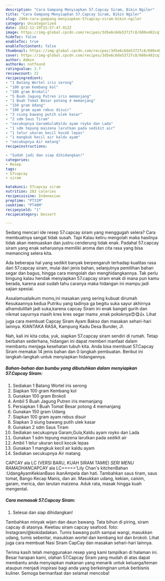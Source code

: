 ```yaml
---
description: "Cara Gampang Menyiapkan 57.Capcay Siram, Bikin Ngiler"
title: "Cara Gampang Menyiapkan 57.Capcay Siram, Bikin Ngiler"
slug: 2404-cara-gampang-menyiapkan-57capcay-siram-bikin-ngiler
category: Uncategorized
date: 2022-12-29T15:57:47.912Z
image: https://img-global.cpcdn.com/recipes/3d5e6c6de5372fc8/680x482cq70/57capcay-siram-foto-resep-utama.jpg
hideToc: false
enableToc: true
enableTocContent: false
thumbnail: https://img-global.cpcdn.com/recipes/3d5e6c6de5372fc8/680x482cq70/57capcay-siram-foto-resep-utama.jpg
cover: https://img-global.cpcdn.com/recipes/3d5e6c6de5372fc8/680x482cq70/57capcay-siram-foto-resep-utama.jpg
author: Admin
authorAv: notfound
ratingvalue: 3.7
reviewcount: 22
recipeingredient:
- "1 Batang Wortel iris serong"
- "100 gram Kembang kol"
- "100 gram Brokoli"
- "5 Buah Jagung Putren iris memanjang"
- "1 Buah Tomat Besar potong 4 memanjang"
- "150 gram Udang"
- "100 gram ayam rebus disuir"
- "3 siung bawang putih ulek kasar"
- "2 sdm Saus Tiram"
- "secukupnya GaramGulaKaldu ayam royko dan Lada"
- "1 sdm tepung maizena larutkan pada sedikit air"
- "1 telur ukuran kecil kocok lepas"
- "1 mangkuk kecil air kaldu ayam"
- "secukupnya Air matang"
recipeinstructions:

- "Sudah jadi dan siap dihidangkan!"
categories:
- Resep
tags:
- 57capcay
- siram

katakunci: 57capcay siram 
nutrition: 283 calories
recipecuisine: Indonesian
preptime: "PT31M"
cooktime: "PT40M"
recipeyield: "1"
recipecategory: Dessert

---
```



Sedang mencari ide resep 57.capcay siram yang menggugah selera? Cara membuatnya sangat tidak susah. Tapi Kalau keliru mengolah maka hasilnya tidak akan memuaskan dan justru cenderung tidak enak. Padahal 57.capcay siram yang enak seharusnya memiliki aroma dan cita rasa yang bisa memancing selera kita.


Ada beberapa hal yang sedikit banyak berpengaruh terhadap kualitas rasa dari 57.capcay siram, mulai dari jenis bahan, selanjutnya pemilihan bahan segar dan bagus, hingga cara mengolah dan menghidangkannya. Tak perlu bingung kalau hendak menyiapkan 57.capcay siram enak di mana pun kamu berada, karena asal sudah tahu caranya maka hidangan ini mampu jadi sajian spesial.

Assalamualaikum moms,ini masakan yang sering kubuat dirumah Kesukaannya kedua Putriku yang tadinya ga begitu suka sayur akhirnya alhamdulillah jadi suka,karena capcay Siram ini enak banget gurih dan nikmat sayurnya masih kres kres segar mams ,enak pokoknya😍😋👍. Lihat juga cara membuat Capcay Siram Ayam Bakso dan masakan sehari-hari lainnya. KIANTAKA RASA, Kampung Kadu Desa Bunder, Jl.


Nah, kali ini kita coba, yuk, siapkan 57.capcay siram sendiri di rumah. Tetap berbahan sederhana, hidangan ini dapat memberi manfaat dalam membantu menjaga kesehatan tubuh kita. Anda bisa membuat 57.Capcay Siram memakai 14 jenis bahan dan 0 langkah pembuatan. Berikut ini langkah-langkah untuk menyiapkan hidangannya.

<!--inarticleads1-->

##### Bahan-bahan dan bumbu yang dibutuhkan dalam menyiapkan 57.Capcay Siram:

1. Sediakan 1 Batang Wortel iris serong
1. Siapkan 100 gram Kembang kol
1. Gunakan 100 gram Brokoli
1. Ambil 5 Buah Jagung Putren iris memanjang
1. Persiapkan 1 Buah Tomat Besar potong 4 memanjang
1. Gunakan 150 gram Udang
1. Siapkan 100 gram ayam rebus disuir
1. Siapkan 3 siung bawang putih ulek kasar
1. Gunakan 2 sdm Saus Tiram
1. Sediakan secukupnya Garam,Gula,Kaldu ayam royko dan Lada
1. Gunakan 1 sdm tepung maizena larutkan pada sedikit air
1. Ambil 1 telur ukuran kecil kocok lepas
1. Gunakan 1 mangkuk kecil air kaldu ayam
1. Sediakan secukupnya Air matang


CAPCAY ala LC (VERSI BARU, KUAH SIRAM TAMIE) *SERI MENU RAMADHAN*CAPCAY ala LC=====&#39;Lily Chan&#39;s kitchenBahan :UdangAyamKekianBaso ikanAmpela dan hati. Tambahkan saus tiram, saus tomat, Bango Kecap Manis, dan air. Masukkan udang, kekian, caisim, garam, merica, dan larutan maizena. Aduk rata, masak hingga kuah mengental. 

<!--inarticleads2-->

##### Cara memasak 57.Capcay Siram:


1. Selesai dan siap dihidangkan!

Tambahkan minyak wijen dan daun bawang. Tata bihun di piring, siram capcay di atasnya. Kwetiau siram capcay seafood. foto: Instagram/@kokidadakan. Tumis bawang putih sampai wangi, masukkan udang, tumis sebentar, masukkan wortel dan kembang kol dan brokoli. Lihat juga cara membuat Nasi Siram CapCay dan masakan sehari-hari lainnya. 

Terima kasih telah menggunakan resep yang kami tampilkan di halaman ini. Besar harapan kami, olahan 57.Capcay Siram yang mudah di atas dapat membantu anda menyiapkan makanan yang menarik untuk keluarga/teman ataupun menjadi inspirasi bagi anda yang berkeinginan untuk berbisnis kuliner. Semoga bermanfaat dan selamat mencoba!
